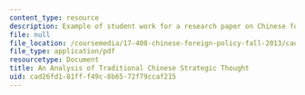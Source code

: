 ```yaml
---
content_type: resource
description: Example of student work for a research paper on Chinese foreign policy.
file: null
file_location: /coursemedia/17-408-chinese-foreign-policy-fall-2013/cad26fd181fff49c8b6572f79ccaf215_MIT17_408F13_AnlyisTrdtnl.pdf
file_type: application/pdf
resourcetype: Document
title: An Analysis of Traditional Chinese Strategic Thought
uid: cad26fd1-81ff-f49c-8b65-72f79ccaf215
---
```

